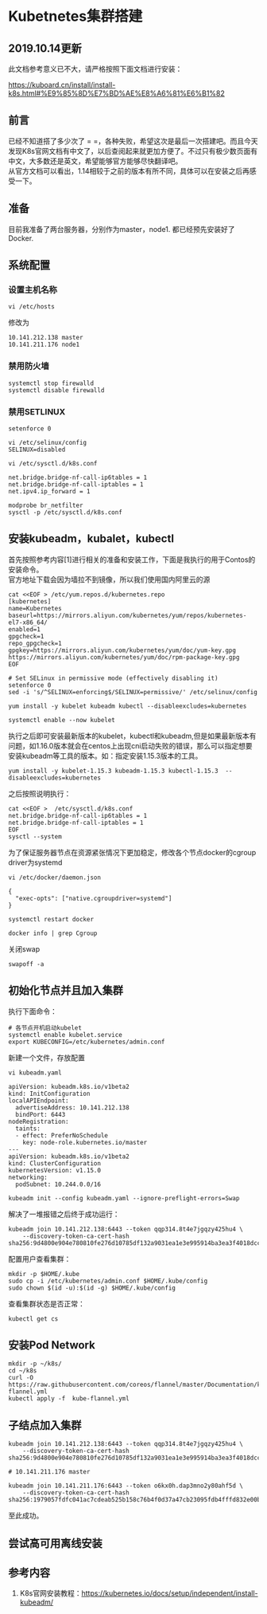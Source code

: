 # Kubetnetes集群搭建
## 2019.10.14更新

此文档参考意义已不大，请严格按照下面文档进行安装：

https://kuboard.cn/install/install-k8s.html#%E9%85%8D%E7%BD%AE%E8%A6%81%E6%B1%82

## 前言

已经不知道搭了多少次了 = =，各种失败，希望这次是最后一次搭建吧。而且今天发现K8s官网文档有中文了，以后查阅起来就更加方便了。不过只有极少数页面有中文，大多数还是英文，希望能够官方能够尽快翻译吧。  
从官方文档可以看出，1.14相较于之前的版本有所不同，具体可以在安装之后再感受一下。

## 准备
目前我准备了两台服务器，分别作为master，node1.
都已经预先安装好了Docker.
## 系统配置
### 设置主机名称
```
vi /etc/hosts
```
修改为
```
10.141.212.138 master
10.141.211.176 node1
```
### 禁用防火墙

```
systemctl stop firewalld
systemctl disable firewalld
```

### 禁用SETLINUX

```
setenforce 0

vi /etc/selinux/config
SELINUX=disabled
```

```
vi /etc/sysctl.d/k8s.conf

net.bridge.bridge-nf-call-ip6tables = 1
net.bridge.bridge-nf-call-iptables = 1
net.ipv4.ip_forward = 1

modprobe br_netfilter
sysctl -p /etc/sysctl.d/k8s.conf
```
## 安装kubeadm，kubalet，kubectl
首先按照参考内容[1]进行相关的准备和安装工作，下面是我执行的用于Contos的安装命令。  
官方地址下载会因为墙拉不到镜像，所以我们使用国内阿里云的源
```
cat <<EOF > /etc/yum.repos.d/kubernetes.repo
[kubernetes]
name=Kubernetes
baseurl=https://mirrors.aliyun.com/kubernetes/yum/repos/kubernetes-el7-x86_64/
enabled=1
gpgcheck=1
repo_gpgcheck=1
gpgkey=https://mirrors.aliyun.com/kubernetes/yum/doc/yum-key.gpg https://mirrors.aliyun.com/kubernetes/yum/doc/rpm-package-key.gpg
EOF

# Set SELinux in permissive mode (effectively disabling it)
setenforce 0
sed -i 's/^SELINUX=enforcing$/SELINUX=permissive/' /etc/selinux/config

yum install -y kubelet kubeadm kubectl --disableexcludes=kubernetes

systemctl enable --now kubelet

```

执行之后即可安装最新版本的kubelet，kubectl和kubeadm,但是如果最新版本有问题，如1.16.0版本就会在centos上出现cni启动失败的错误，那么可以指定想要安装kubeadm等工具的版本。如：指定安装1.15.3版本的工具。

```shell
yum install -y kubelet-1.15.3 kubeadm-1.15.3 kubectl-1.15.3  --disableexcludes=kubernetes
```



之后按照说明执行：
```
cat <<EOF >  /etc/sysctl.d/k8s.conf
net.bridge.bridge-nf-call-ip6tables = 1
net.bridge.bridge-nf-call-iptables = 1
EOF
sysctl --system
```
为了保证服务器节点在资源紧张情况下更加稳定，修改各个节点docker的cgroup driver为systemd

```
vi /etc/docker/daemon.json

{
  "exec-opts": ["native.cgroupdriver=systemd"]
}

systemctl restart docker

docker info | grep Cgroup
```

关闭swap
```
swapoff -a
```
## 初始化节点并且加入集群
执行下面命令：
```
# 各节点开机启动kubelet
systemctl enable kubelet.service
export KUBECONFIG=/etc/kubernetes/admin.conf
```

新建一个文件，存放配置

```
vi kubeadm.yaml

apiVersion: kubeadm.k8s.io/v1beta2
kind: InitConfiguration
localAPIEndpoint:
  advertiseAddress: 10.141.212.138
  bindPort: 6443
nodeRegistration:
  taints:
  - effect: PreferNoSchedule
    key: node-role.kubernetes.io/master
---
apiVersion: kubeadm.k8s.io/v1beta2
kind: ClusterConfiguration
kubernetesVersion: v1.15.0
networking:
  podSubnet: 10.244.0.0/16

kubeadm init --config kubeadm.yaml --ignore-preflight-errors=Swap
```
解决了一堆报错之后终于成功运行：
```
kubeadm join 10.141.212.138:6443 --token qqp314.8t4e7jgqzy425hu4 \
    --discovery-token-ca-cert-hash sha256:9d4800e904e780810fe276d10785df132a9031ea1e3e995914ba3ea3f4018dcc
```

配置用户查看集群：
```
mkdir -p $HOME/.kube
sudo cp -i /etc/kubernetes/admin.conf $HOME/.kube/config
sudo chown $(id -u):$(id -g) $HOME/.kube/config
```
查看集群状态是否正常：
```
kubectl get cs
```

## 安装Pod Network
```
mkdir -p ~/k8s/
cd ~/k8s
curl -O https://raw.githubusercontent.com/coreos/flannel/master/Documentation/kube-flannel.yml
kubectl apply -f  kube-flannel.yml
```

## 子结点加入集群
```
kubeadm join 10.141.212.138:6443 --token qqp314.8t4e7jgqzy425hu4 \
    --discovery-token-ca-cert-hash sha256:9d4800e904e780810fe276d10785df132a9031ea1e3e995914ba3ea3f4018dcc
    
# 10.141.211.176 master

kubeadm join 10.141.211.176:6443 --token o6kx0h.dap3mno2y80ahf5d \
    --discovery-token-ca-cert-hash sha256:1979057fdfc041ac7cdeab525b158c76b4f0d37a47cb23095fdb4fffd832e00b
```

至此成功。





## 尝试高可用离线安装



## 参考内容
1. K8s官网安装教程：https://kubernetes.io/docs/setup/independent/install-kubeadm/
